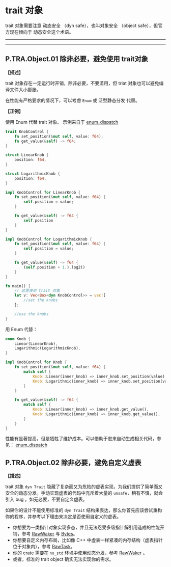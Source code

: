 # trait 对象

trait 对象需要注意 动态安全 （dyn safe），也叫对象安全 （object safe），但官方现在倾向于 动态安全这个术语。

---
<!-- toc -->
---

## P.TRA.Object.01  除非必要，避免使用 trait对象

**【描述】**

trait 对象存在一定运行时开销，除非必要，不要滥用，但 triat 对象也可以避免编译文件大小膨胀。

在性能有严格要求的情况下，可以考虑 `Enum` 或 泛型静态分发 代替。

**【正例】**

使用 Enum 代替 trait 对象。 示例来自于 [enum_dispatch](https://docs.rs/enum_dispatch/0.3.7/enum_dispatch/)

```rust
trait KnobControl {
    fn set_position(&mut self, value: f64);
    fn get_value(&self) -> f64;
}

struct LinearKnob {
    position: f64,
}

struct LogarithmicKnob {
    position: f64,
}

impl KnobControl for LinearKnob {
    fn set_position(&mut self, value: f64) {
        self.position = value;
    }

    fn get_value(&self) -> f64 {
        self.position
    }
}

impl KnobControl for LogarithmicKnob {
    fn set_position(&mut self, value: f64) {
        self.position = value;
    }

    fn get_value(&self) -> f64 {
        (self.position + 1.).log2()
    }
}

fn main() {
    // 这里使用 trait 对象
    let v: Vec<Box<dyn KnobControl>> = vec![
        //set the knobs
    ];

    //use the knobs
}
```

用 Enum 代替：

```rust
enum Knob {
    Linear(LinearKnob),
    Logarithmic(LogarithmicKnob),
}

impl KnobControl for Knob {
    fn set_position(&mut self, value: f64) {
        match self {
            Knob::Linear(inner_knob) => inner_knob.set_position(value),
            Knob::Logarithmic(inner_knob) => inner_knob.set_position(value),
        }
    }

    fn get_value(&self) -> f64 {
        match self {
            Knob::Linear(inner_knob) => inner_knob.get_value(),
            Knob::Logarithmic(inner_knob) => inner_knob.get_value(),
        }
    }
}
```

性能有显著提高，但是牺牲了维护成本。可以借助于宏来自动生成相关代码，参见： [enum_dispatch](https://docs.rs/enum_dispatch/0.3.7/enum_dispatch/)

## P.TRA.Object.02  除非必要，避免自定义虚表

**【描述】**

trait 对象 `dyn Trait` 隐藏了复杂而又为危险的虚表实现，为我们提供了简单而又安全的动态分发。手动实现虚表的代码中充斥着大量的 `unsafe`，稍有不慎，就会引入 bug 。如无必要，不要自定义虚表。

如果你的设计不能使用标准的 `dyn Trait` 结构来表达，那么你首先应该尝试重构你的程序，并参考以下理由来决定是否使用自定义的虚表。

- 你想要为一类指针对象实现多态，并且无法忍受多级指针解引用造成的性能开销，参考 [RawWaker](https://doc.rust-lang.org/std/task/struct.RawWaker.html) 与 [Bytes](https://docs.rs/bytes/1.1.0/bytes/struct.Bytes.html)。
- 你想要自定义内存布局，比如像 C++ 中虚表一样紧凑的内存结构（虚表指针位于对象内），参考 [RawTask](https://github.com/tokio-rs/tokio/blob/master/tokio/src/runtime/task/raw.rs#L12)。
- 你的 crate 需要在 `no_std` 环境中使用动态分发，参考 [RawWaker](https://doc.rust-lang.org/std/task/struct.RawWaker.html)  。
- 或者，标准的 trait object 确实无法实现你的需求。


